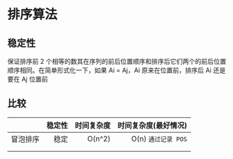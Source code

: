# 排序算法

## 稳定性

保证排序前 2 个相等的数其在序列的前后位置顺序和排序后它们两个的前后位置顺序相同。在简单形式化一下，如果 Ai = Aj，Ai 原来在位置前，排序后 Ai 还是要在 Aj 位置前

## 比较

|          | 稳定性 | 时间复杂度 | 时间复杂度(最好情况) |
| -------: | -----: | ---------: | -------------------: |
| 冒泡排序 |   稳定 |     O(n^2) |  O(n) `通过记录 POS` |
|          |        |            |                      |
|          |        |            |                      |
